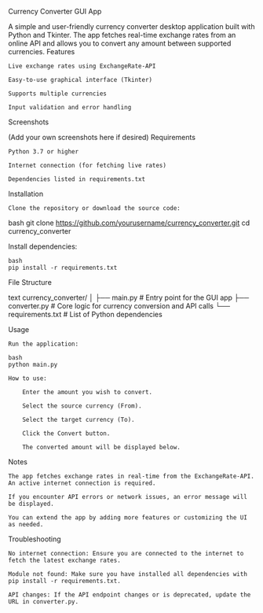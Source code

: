 Currency Converter GUI App

A simple and user-friendly currency converter desktop application built with Python and Tkinter. The app fetches real-time exchange rates from an online API and allows you to convert any amount between supported currencies.
Features

    Live exchange rates using ExchangeRate-API

    Easy-to-use graphical interface (Tkinter)

    Supports multiple currencies

    Input validation and error handling

Screenshots

(Add your own screenshots here if desired)
Requirements

    Python 3.7 or higher

    Internet connection (for fetching live rates)

    Dependencies listed in requirements.txt

Installation

    Clone the repository or download the source code:

bash
git clone https://github.com/yourusername/currency_converter.git
cd currency_converter

Install dependencies:

    bash
    pip install -r requirements.txt

File Structure

text
currency_converter/
│
├── main.py          # Entry point for the GUI app
├── converter.py     # Core logic for currency conversion and API calls
└── requirements.txt # List of Python dependencies

Usage

    Run the application:

    bash
    python main.py

    How to use:

        Enter the amount you wish to convert.

        Select the source currency (From).

        Select the target currency (To).

        Click the Convert button.

        The converted amount will be displayed below.

Notes

    The app fetches exchange rates in real-time from the ExchangeRate-API. An active internet connection is required.

    If you encounter API errors or network issues, an error message will be displayed.

    You can extend the app by adding more features or customizing the UI as needed.

Troubleshooting

    No internet connection: Ensure you are connected to the internet to fetch the latest exchange rates.

    Module not found: Make sure you have installed all dependencies with pip install -r requirements.txt.

    API changes: If the API endpoint changes or is deprecated, update the URL in converter.py.

